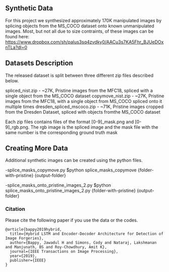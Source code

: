 ## Synthetic Data
For this project we synthesized approximately 170K manipulated images by splicing objects from the MS_COCO dataset onto known unmanipulated images.
Most, but not all due to size contraints, of these images can be found here: https://www.dropbox.com/sh/palus3sq4zvdky0/AACu3s7KA5Fhr_BJUeDOxnTLa?dl=0

## Datasets Description
The released dataset is split between three different zip files described below.

spliced_nist.zip - ~27K, Pristine images from the MFC18, spliced with a single object from the MS_COCO dataset 
copymove_nist.zip - ~27K, Pristine images from the MFC18, with a single object from MS_COCO spliced onto it multiple times
dresden_spliced_mscoco.zip - ~71K, Pristine images cropped from the Dresden Dataset, spliced with objects fromthe MS_COCO dataset

Each zip files contains files of the format [0-9]_mask.png and [0-9]_rgb.png. The rgb image is the spliced image and the mask file with the same number is the corresponding ground truth mask

## Creating More Data
Additional synthetic images can be created using the python files.

-splice_masks_copymove.py
 $python splice_masks_copymove {folder-with-pristine}  {output-folder}

-splice_masks_onto_pristine_images_2.py
 $python splice_masks_onto_pristine_images_2.py {folder-with-pristine}  {output-folder}

### Citation
Please cite the following paper if you use the data or the codes. 
```
@article{bappy2019hybrid,
  title={Hybrid LSTM and Encoder-Decoder Architecture for Detection of Image Forgeries},
  author={Bappy, Jawadul H and Simons, Cody and Nataraj, Lakshmanan and Manjunath, BS and Roy-Chowdhury, Amit K},
  journal={IEEE Transactions on Image Processing},
  year={2019},
  publisher={IEEE}
}
```
